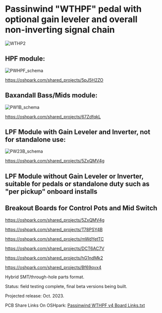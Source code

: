 # Passinwind "WTHPF" pedal with optional gain leveler and overall non-inverting signal chain



![WTHP2](https://user-images.githubusercontent.com/127763821/230929039-87084bcb-33d6-4a4a-8946-b5a6781607fe.jpg)


## HPF module:

![PWHPF_schema](https://github.com/Passinwind/PW3B-LPF/assets/127763821/8d00418e-8ff8-4762-b4ae-ecd23dbdc397)


https://oshpark.com/shared_projects/5pJ5H2ZO

## Baxandall Bass/Mids module:

![PW1B_schema](https://github.com/Passinwind/PW3B-LPF/assets/127763821/c1a947c1-758e-40d0-8d2c-89ad859f9ab3)

https://oshpark.com/shared_projects/67ZdfqkL

## LPF Module with Gain Leveler and Inverter, not for standalone use:

![PW23B_schema](https://github.com/Passinwind/PW3B-LPF/assets/127763821/ae097763-a287-4a5d-b6ce-734b8068dc80)


https://oshpark.com/shared_projects/5ZxQMV4g


## LPF Module without Gain Leveler or Inverter, suitable for pedals or standalone duty such as "per pickup" onboard installs

## Breakout Boards for Control Pots and Mid Switch

https://oshpark.com/shared_projects/5ZxQMV4g

https://oshpark.com/shared_projects/T78PSY4B

https://oshpark.com/shared_projects/mWdYetTC

https://oshpark.com/shared_projects/DCT6AC7V

https://oshpark.com/shared_projects/hG1ndMk2

https://oshpark.com/shared_projects/Bf69qvx4

Hybrid SMT/through-hole parts format.

Status: field testing complete, final beta versions being built.

Projected release: Oct. 2023.

PCB Share Links On OSHpark: [Passinwind WTHPF v4 Board Links.txt](https://github.com/Passinwind/PW3B-LPF/files/12693039/Passinwind.WTHPF.v4.Board.Links.txt)
